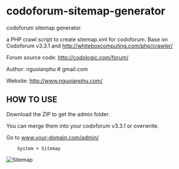 # codoforum-sitemap-generator
codoforum sitemap generator.

a PHP crawl script to create sitemap.xml for codoforum.
Base on Codoforum v3.3.1 and http://whiteboxcomputing.com/php/crawler/

Forum source code: http://codologic.com/forum/

Author: nguoianphu # gmail.com

Website: http://www.nguoianphu.com/

## HOW TO USE

Download the ZIP to get the admin folder.

You can merge them into your codoforum v3.3.1 or overwrite.

Go to www.your-domain.com/admin/

		System > Sitemap 
		
		
![Sitemap](https://raw.githubusercontent.com/nguoianphu/codoforum-sitemap-generator/master/admin_panel.jpg)
